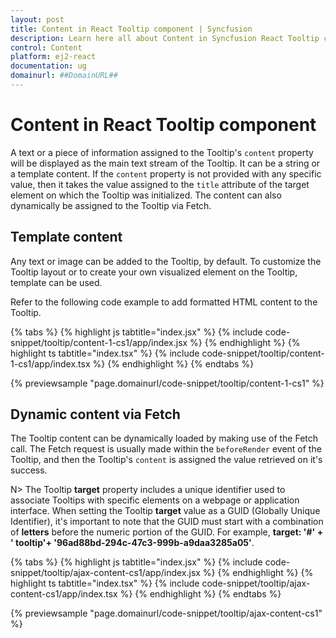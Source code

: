 ```yaml
---
layout: post
title: Content in React Tooltip component | Syncfusion
description: Learn here all about Content in Syncfusion React Tooltip component of Syncfusion Essential JS 2 and more.
control: Content 
platform: ej2-react
documentation: ug
domainurl: ##DomainURL##
---
```


# Content in React Tooltip component

A text or a piece of information assigned to the Tooltip's `content` property will be displayed as the main text stream of the Tooltip.
It can be a string or a template content. If the `content` property is not provided with any specific value, then it takes the value assigned to the `title` attribute of the target element on which the Tooltip was initialized. The content can also dynamically be assigned to the Tooltip via Fetch.

## Template content

Any text or image can be added to the Tooltip, by default. To customize the Tooltip layout or to create your own visualized element on the Tooltip, template can be used.

Refer to the following code example to add formatted HTML content to the Tooltip.

{% tabs %}
{% highlight js tabtitle="index.jsx" %}
{% include code-snippet/tooltip/content-1-cs1/app/index.jsx %}
{% endhighlight %}
{% highlight ts tabtitle="index.tsx" %}
{% include code-snippet/tooltip/content-1-cs1/app/index.tsx %}
{% endhighlight %}
{% endtabs %}

 {% previewsample "page.domainurl/code-snippet/tooltip/content-1-cs1" %}

## Dynamic content via Fetch

The Tooltip content can be dynamically loaded  by making use of the Fetch call. The Fetch request is usually made within the `beforeRender` event of the Tooltip, and then the Tooltip's `content` is assigned the value retrieved on it's success.

N> The Tooltip **target** property includes a unique identifier used to associate Tooltips with specific elements on a webpage or application interface. When setting the Tooltip **target** value as a GUID (Globally Unique Identifier), it's important to note that the GUID must start with a combination of **letters** before the numeric portion of the GUID. For example, **target: '#' +  ' tooltip'+ '96ad88bd-294c-47c3-999b-a9daa3285a05'**.

{% tabs %}
{% highlight js tabtitle="index.jsx" %}
{% include code-snippet/tooltip/ajax-content-cs1/app/index.jsx %}
{% endhighlight %}
{% highlight ts tabtitle="index.tsx" %}
{% include code-snippet/tooltip/ajax-content-cs1/app/index.tsx %}
{% endhighlight %}
{% endtabs %}

 {% previewsample "page.domainurl/code-snippet/tooltip/ajax-content-cs1" %}
